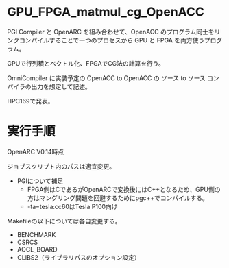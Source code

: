 # GPU_FPGA_matmul_cg_OpenACC
PGI Compiler と OpenARC を組み合わせて、OpenACC のプログラム同士をリンクコンパイルすることで一つのプロセスから GPU と FPGA を両方使うプログラム。

GPUで行列積とベクトル化、FPGAでCG法の計算を行う。

OmniCompiler に実装予定の OpenACC to OpenACC の ソース to ソース コンパイラの出力を想定して記述。

HPC169で発表。

# 実行手順
OpenARC V0.14時点

ジョブスクリプト内のパスは適宜変更。
- PGIについて補足
    - FPGA側はCであるがOpenARCで変換後にはC++となるため、GPU側の方はマングリング問題を回避するためにpgc++でコンパイルする。
    - -ta=tesla:cc60はTesla P100向け

Makefileの以下については各自変更する。
- BENCHMARK
- CSRCS
- AOCL_BOARD
- CLIBS2（ライブラリパスのオプション設定）
